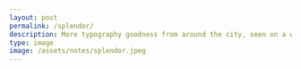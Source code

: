 ```yaml
---
layout: post
permalink: /splendor/
description: More typography goodness from around the city, seen on a work trip to Valletta
type: image
image: /assets/notes/splendor.jpeg
---
```

